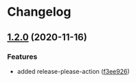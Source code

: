 # Changelog

## [1.2.0](https://www.github.com/jwenz723/gocolor/compare/v1.1.4...v1.2.0) (2020-11-16)


### Features

* added release-please-action ([f3ee926](https://www.github.com/jwenz723/gocolor/commit/f3ee926cdd931d547d760a421048e9dcde57cf45))
